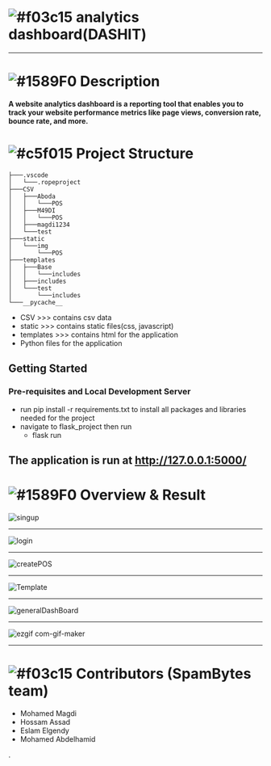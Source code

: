  # ![#f03c15](https://via.placeholder.com/15/f03c15/000000?text=+) analytics dashboard(DASHIT) 
 <hr>

 # ![#1589F0](https://via.placeholder.com/15/1589F0/000000?text=+) Description 

**A website analytics dashboard is a reporting tool that enables you to track your website performance metrics like page views, conversion rate, bounce rate, and more.** 


# ![#c5f015](https://via.placeholder.com/15/c5f015/000000?text=+) Project Structure
```
├───.vscode
│   └───.ropeproject
├───CSV
│   ├───Aboda
│   │   └───POS
│   ├───M49DI
│   │   └───POS
│   ├───magdi1234
│   └───test
├───static
│   └───img
│       └───POS
├───templates
│   ├───Base
│   │   └───includes
│   ├───includes
│   └───test
│       └───includes
└───__pycache__
```
* CSV >>> contains csv data 
* static >>> contains static files(css, javascript)
* templates >>> contains html for the application 
* Python files for the application 

## Getting Started
### Pre-requisites and Local Development Server
* run pip install -r requirements.txt to install all packages and libraries needed for the project 
* navigate to flask_project then run 
     * flask run 
  
## The application is run at http://127.0.0.1:5000/

# ![#1589F0](https://via.placeholder.com/15/1589F0/000000?text=+) Overview & Result

 ![singup](https://user-images.githubusercontent.com/41721894/114431352-b143c700-9bbf-11eb-833b-bbf41c18a0ec.gif) <hr>
 ![login](https://user-images.githubusercontent.com/41721894/114431623-fec03400-9bbf-11eb-840a-aefdc7d9be69.gif) <hr>
 ![createPOS](https://user-images.githubusercontent.com/41721894/114431560-ebad6400-9bbf-11eb-973d-aa70c3a12c78.gif) <hr>
 ![Template](https://user-images.githubusercontent.com/41721894/114431470-cf112c00-9bbf-11eb-999f-f9b84ff64d39.gif) <hr>
 ![generalDashBoard](https://user-images.githubusercontent.com/41721894/114445358-46e75280-9bd0-11eb-80bd-b18a796e105c.gif) <hr>
 ![ezgif com-gif-maker](https://user-images.githubusercontent.com/41721894/114450006-c3306480-9bd5-11eb-9aec-cc2f611e83e4.gif) <hr>

 


# ![#f03c15](https://via.placeholder.com/15/f03c15/000000?text=+) Contributors (SpamBytes team)
* Mohamed Magdi
* Hossam Assad
* Eslam Elgendy
* Mohamed Abdelhamid 
  


.
